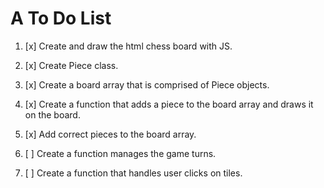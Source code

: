 # A To Do List

1. [x] Create and draw the html chess board with JS.

2. [x] Create Piece class.

3. [x] Create a board array that is comprised of Piece objects.

4. [x] Create a function that adds a piece to the board array and draws it on the board.

5. [x] Add correct pieces to the board array.

6. [ ] Create a function manages the game turns.

7. [ ] Create a function that handles user clicks on tiles.
